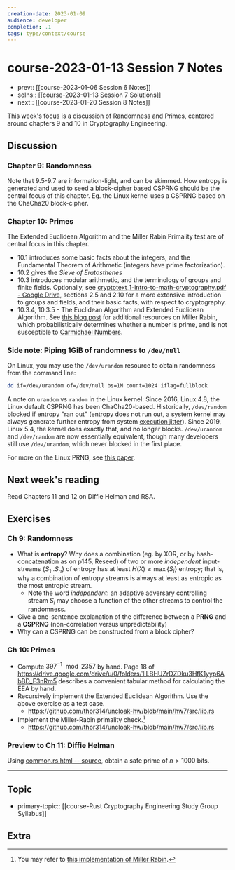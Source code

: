 ```yaml
---
creation-date: 2023-01-09
audience: developer
completion: .1
tags: type/context/course
---
```

# course-2023-01-13 Session 7 Notes
- prev:: [[course-2023-01-06 Session 6 Notes]]
- solns:: [[course-2023-01-13 Session 7 Solutions]]
- next:: [[course-2023-01-20 Session 8 Notes]]

This week's focus is a discussion of Randomness and Primes, centered around chapters 9 and 10 in Cryptography Engineering.

## Discussion
### Chapter 9: Randomness
Note that 9.5-9.7 are information-light, and can be skimmed. How entropy is generated and used to seed a block-cipher based CSPRNG should be the central focus of this chapter. Eg. the Linux kernel uses a CSPRNG based on the ChaCha20 block-cipher.

### Chapter 10: Primes
The Extended Euclidean Algorithm and the Miller Rabin Primality test are of central focus in this chapter.
- 10.1 introduces some basic facts about the integers, and the Fundamental Theorem of Arithmetic (integers have prime factorization).
- 10.2 gives the *Sieve of Eratosthenes*
- 10.3 introduces modular arithmetic, and the terminology of groups and finite fields. Optionally, see [cryptotext_1-intro-to-math-cryptography.pdf - Google Drive](https://drive.google.com/file/d/1etl96pWvdIDfFx29eIubxvCSsbYkl-Jz/view?usp=sharing), sections 2.5 and 2.10 for a more extensive introduction to groups and fields, and their basic facts, with respect to cryptography.
- 10.3.4, 10.3.5 - The Euclidean Algorithm and Extended Euclidean Algorithm. See [this blog post](https://explained-from-first-principles.com/number-theory/#miller-rabin-primality-test) for additional resources on Miller Rabin, which probabilistically determines whether a number is prime, and is not susceptible to [Carmichael Numbers](https://en.wikipedia.org/wiki/Carmichael_number).

### Side note: Piping 1GiB of randomness to `/dev/null`
On Linux, you may use the `/dev/urandom` resource to obtain randomness from the command line:
```sh
dd if=/dev/urandom of=/dev/null bs=1M count=1024 iflag=fullblock
```

A note on `urandom` vs `random` in the Linux kernel: Since 2016, Linux 4.8, the Linux default CSPRNG has been ChaCha20-based. Historically, `/dev/random` blocked if entropy "ran out" (entropy does not run out, a system kernel may always generate further entropy from system [execution jitter](https://github.com/torvalds/linux/commit/50ee7529ec4500c88f8664560770a7a1b65db72b)). Since 2019, Linux 5.4, the kernel does exactly that, and no longer blocks. `/dev/urandom` and `/dev/random` are now essentially equivalent, though many developers still use `/dev/urandom`, which never blocked in the first place.

For more on the Linux PRNG, see [this paper](https://eprint.iacr.org/2012/251.pdf).

## Next week's reading
Read Chapters 11 and 12 on Diffie Helman and RSA.

## Exercises
### Ch 9: Randomness
- What is **entropy**? Why does a combination (eg. by XOR, or by hash-concatenation as on p145, Reseed) of two or more *independent* input-streams $\{S_1..S_n\}$ of entropy has at least $H(X)\ge \max\{S_i\}$ entropy; that is, why a combination of entropy streams is always at least as entropic as the most entropic stream.
    - Note the word *independent*: an adaptive adversary controlling stream $S_i$ may choose a function of the other streams to control the randomness.
- Give a one-sentence explanation of the difference between a **PRNG** and a **CSPRNG** (non-correlation versus unpredictability)
- Why can a CSPRNG can be constructed from a block cipher?
### Ch 10: Primes
- Compute $397^{-1} \mod 2357$ by hand. Page 18 of https://drive.google.com/drive/u/0/folders/1ILBHUZrDZDku3HfK1yyp6AbBD_F3nRm5 describes a convenient tabular method for calculating the EEA by hand.
- Recursively implement the Extended Euclidean Algorithm. Use the above exercise as a test case.
    - https://github.com/thor314/uncloak-hw/blob/main/hw7/src/lib.rs
- Implement the Miller-Rabin primality check.[^1]
    - https://github.com/thor314/uncloak-hw/blob/main/hw7/src/lib.rs

### Preview to Ch 11: Diffie Helman
Using [common.rs.html -- source](https://docs.rs/pumpkin/2.0.1/src/pumpkin/common.rs.html#106), obtain a safe prime of $n>1000$ bits.

---
## Topic
- primary-topic:: [[course-Rust Cryptography Engineering Study Group Syllabus]]

## Extra
[^1]: You may refer to [this implementation of Miller Rabin](https://docs.rs/pumpkin/2.0.1/src/pumpkin/common.rs.html#213).